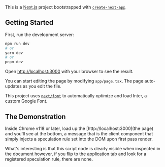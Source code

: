 This is a [Next.js](https://nextjs.org/) project bootstrapped with [`create-next-app`](https://github.com/vercel/next.js/tree/canary/packages/create-next-app).

## Getting Started

First, run the development server:

```bash
npm run dev
# or
yarn dev
# or
pnpm dev
```

Open [http://localhost:3000](http://localhost:3000) with your browser to see the result.

You can start editing the page by modifying `app/page.tsx`. The page auto-updates as you edit the file.

This project uses [`next/font`](https://nextjs.org/docs/basic-features/font-optimization) to automatically optimize and load Inter, a custom Google Font.

## The Demonstration

Inside Chrome v118 or later, load up the [http://localhost:3000](the page) and you'll see at the bottom, a message that is the client component that simply injects a speculation rule set into the DOM upon first pass render.  

What's interesting is that this script node is clearly visible when inspected in the document however, if you flip to the application tab and look for a registered speculation rule, there are none.
